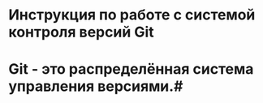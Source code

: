 # **Инструкция по работе с системой контроля версий Git** 

# Git - это распределённая система управления версиями.#

